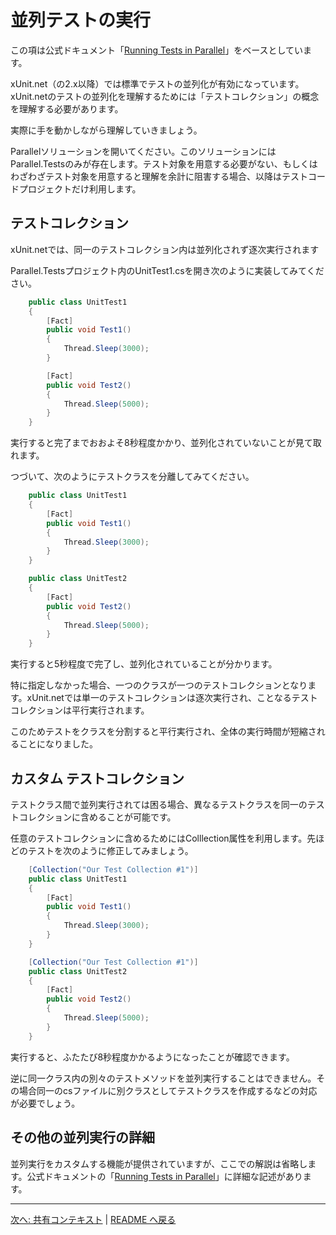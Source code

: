 # 並列テストの実行

この項は公式ドキュメント「[Running Tests in Parallel](https://xunit.net/docs/running-tests-in-parallel)」をベースとしています。

xUnit.net（の2.x以降）では標準でテストの並列化が有効になっています。xUnit.netのテストの並列化を理解するためには「テストコレクション」の概念を理解する必要があります。

実際に手を動かしながら理解していきましょう。

Parallelソリューションを開いてください。このソリューションにはParallel.Testsのみが存在します。テスト対象を用意する必要がない、もしくはわざわざテスト対象を用意すると理解を余計に阻害する場合、以降はテストコードプロジェクトだけ利用します。

## テストコレクション

xUnit.netでは、同一のテストコレクション内は並列化されず逐次実行されます

Parallel.Testsプロジェクト内のUnitTest1.csを開き次のように実装してみてください。

```cs
    public class UnitTest1
    {
        [Fact]
        public void Test1()
        {
            Thread.Sleep(3000);
        }

        [Fact]
        public void Test2()
        {
            Thread.Sleep(5000);
        }
    }
```

実行すると完了までおおよそ8秒程度かかり、並列化されていないことが見て取れます。

つづいて、次のようにテストクラスを分離してみてください。

```cs
    public class UnitTest1
    {
        [Fact]
        public void Test1()
        {
            Thread.Sleep(3000);
        }
    }

    public class UnitTest2
    {
        [Fact]
        public void Test2()
        {
            Thread.Sleep(5000);
        }
    }
```

実行すると5秒程度で完了し、並列化されていることが分かります。

特に指定しなかった場合、一つのクラスが一つのテストコレクションとなります。xUnit.netでは単一のテストコレクションは逐次実行され、ことなるテストコレクションは平行実行されます。

このためテストをクラスを分割すると平行実行され、全体の実行時間が短縮されることになりました。

## カスタム テストコレクション

テストクラス間で並列実行されては困る場合、異なるテストクラスを同一のテストコレクションに含めることが可能です。

任意のテストコレクションに含めるためにはColllection属性を利用します。先ほどのテストを次のように修正してみましょう。

```cs
    [Collection("Our Test Collection #1")]
    public class UnitTest1
    {
        [Fact]
        public void Test1()
        {
            Thread.Sleep(3000);
        }
    }

    [Collection("Our Test Collection #1")]
    public class UnitTest2
    {
        [Fact]
        public void Test2()
        {
            Thread.Sleep(5000);
        }
    }
```

実行すると、ふたたび8秒程度かかるようになったことが確認できます。

逆に同一クラス内の別々のテストメソッドを並列実行することはできません。その場合同一のcsファイルに別クラスとしてテストクラスを作成するなどの対応が必要でしょう。

## その他の並列実行の詳細

並列実行をカスタムする機能が提供されていますが、ここでの解説は省略します。公式ドキュメントの「[Running Tests in Parallel](https://xunit.net/docs/running-tests-in-parallel)」に詳細な記述があります。

---

[次へ: 共有コンテキスト](./Shared-Context.md) | [README へ戻る](../README.md)
